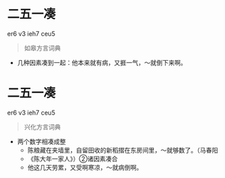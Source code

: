 # 二五一凑
er6 v3 ieh7 ceu5
> 如皋方言词典
- 几种因素凑到一起：他本来就有病，又捱一气，～就倒下来啊。

# 二五一凑
er6 v3 ieh7 ceu5
> 兴化方言词典
- 两个数字相凑成整
  - 陈粮藏在夹墙里，自留田收的新稻摺在东房间里，～就够数了。（马春阳
  - 《陈大年一家人》）②诸因素凑合
  - 他这几天劳累，又受啊寒凉，～就病倒啊。
